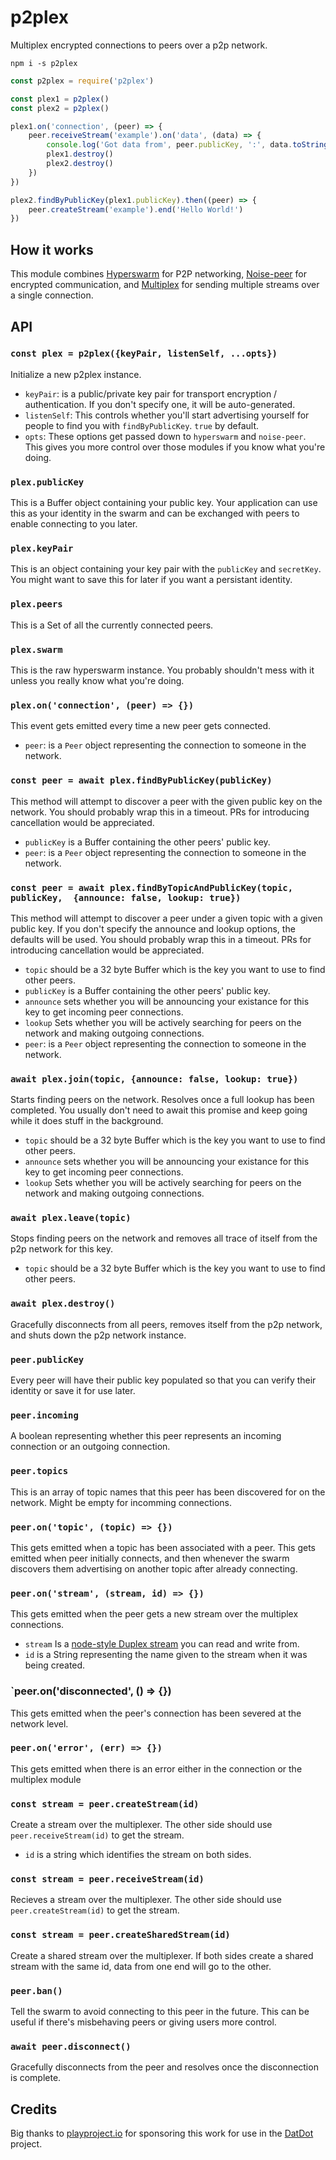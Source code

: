 # p2plex
Multiplex encrypted connections to peers over a p2p network.

```shell
npm i -s p2plex
```

```js
const p2plex = require('p2plex')

const plex1 = p2plex()
const plex2 = p2plex()

plex1.on('connection', (peer) => {
	peer.receiveStream('example').on('data', (data) => {
		console.log('Got data from', peer.publicKey, ':', data.toString('utf8'))
		plex1.destroy()
		plex2.destroy()
	})
})

plex2.findByPublicKey(plex1.publicKey).then((peer) => {
	peer.createStream('example').end('Hello World!')
})
```

## How it works

This module combines [Hyperswarm](https://github.com/hyperswarm/hyperswarm) for P2P networking, [Noise-peer](https://github.com/emilbayes/noise-peer) for encrypted communication, and [Multiplex](https://www.npmjs.com/package/multiplex) for sending multiple streams over a single connection.

## API

### `const plex = p2plex({keyPair, listenSelf, ...opts})`

Initialize a new p2plex instance.

- `keyPair`: is a public/private key pair for transport encryption / authentication. If you don't specify one, it will be auto-generated.
- `listenSelf`: This controls whether you'll start advertising yourself for people to find you with `findByPublicKey`. `true` by default.
- `opts`: These options get passed down to `hyperswarm` and `noise-peer`. This gives you more control over those modules if you know what you're doing.

### `plex.publicKey`

This is a Buffer object containing your public key. Your application can use this as your identity in the swarm and can be exchanged with peers to enable connecting to you later.

### `plex.keyPair`

This is an object containing your key pair with the `publicKey` and `secretKey`. You might want to save this for later if you want a persistant identity.

### `plex.peers`

This is a Set of all the currently connected peers.

### `plex.swarm`

This is the raw hyperswarm instance. You probably shouldn't mess with it unless you really know what you're doing.

### `plex.on('connection', (peer) => {})`

This event gets emitted every time a new peer gets connected.

- `peer`: is a `Peer` object representing the connection to someone in the network.

### `const peer = await plex.findByPublicKey(publicKey)`

This method will attempt to discover a peer with the given public key on the network.
You should probably wrap this in a timeout. PRs for introducing cancellation would be appreciated.

- `publicKey` is a Buffer containing the other peers' public key.
- `peer`: is a `Peer` object representing the connection to someone in the network.

### `const peer = await plex.findByTopicAndPublicKey(topic, publicKey,  {announce: false, lookup: true})`

This method will attempt to discover a peer under a given topic with a given public key.
If you don't specify the announce and lookup options, the defaults will be used.
You should probably wrap this in a timeout. PRs for introducing cancellation would be appreciated.

- `topic` should be a 32 byte Buffer which is the key you want to use to find other peers.
- `publicKey` is a Buffer containing the other peers' public key.
- `announce` sets whether you will be announcing your existance for this key to get incoming peer connections.
- `lookup` Sets whether you will be actively searching for peers on the network and making outgoing connections. 
- `peer`: is a `Peer` object representing the connection to someone in the network.

### `await plex.join(topic, {announce: false, lookup: true})`

Starts finding peers on the network.
Resolves once a full lookup has been completed.
You usually don't need to await this promise and keep going while it does stuff in the background.

- `topic` should be a 32 byte Buffer which is the key you want to use to find other peers.
- `announce` sets whether you will be announcing your existance for this key to get incoming peer connections.
- `lookup` Sets whether you will be actively searching for peers on the network and making outgoing connections. 

### `await plex.leave(topic)`

Stops finding peers on the network and removes all trace of itself from the p2p network for this key.

- `topic` should be a 32 byte Buffer which is the key you want to use to find other peers.

### `await plex.destroy()`

Gracefully disconnects from all peers, removes itself from the p2p network, and shuts down the p2p network instance.

### `peer.publicKey`

Every peer will have their public key populated so that you can verify their identity or save it for use later.

### `peer.incoming`

A boolean representing whether this peer represents an incoming connection or an outgoing connection.

### `peer.topics`

This is an array of topic names that this peer has been discovered for on the network. Might be empty for incomming connections.

### `peer.on('topic', (topic) => {})`

This gets emitted when a topic has been associated with a peer.
This gets emitted when peer initially connects, and then whenever the swarm discovers them advertising on another topic after already connecting.

### `peer.on('stream', (stream, id) => {})`

This gets emitted when the peer gets a new stream over the multiplex connections.

- `stream` Is a [node-style Duplex stream](https://nodejs.org/api/stream.html) you can read and write from.
- `id` is a String representing the name given to the stream when it was being created.

### `peer.on('disconnected', () => {})

This gets emitted when the peer's connection has been severed at the network level.

### `peer.on('error', (err) => {})`

This gets emitted when there is an error either in the connection or the multiplex module

### `const stream = peer.createStream(id)`

Create a stream over the multiplexer. The other side should use `peer.receiveStream(id)` to get the stream.

- `id` is a string which identifies the stream on both sides.

### `const stream = peer.receiveStream(id)`

Recieves a stream over the multiplexer. The other side should use `peer.createStream(id)` to get the stream.

### `const stream = peer.createSharedStream(id)`

Create a shared stream over the multiplexer. If both sides create a shared stream with the same id, data from one end will go to the other.

### `peer.ban()`

Tell the swarm to avoid connecting to this peer in the future. This can be useful if there's misbehaving peers or giving users more control.

### `await peer.disconnect()`

Gracefully disconnects from the peer and resolves once the disconnection is complete.

## Credits

Big thanks to [playproject.io](https://playproject.io/) for sponsoring this work for use in the [DatDot](https://playproject.io/datdot-service/) project.
